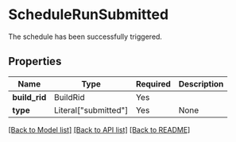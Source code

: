 # ScheduleRunSubmitted

The schedule has been successfully triggered.

## Properties
| Name | Type | Required | Description |
| ------------ | ------------- | ------------- | ------------- |
**build_rid** | BuildRid | Yes |  |
**type** | Literal["submitted"] | Yes | None |


[[Back to Model list]](../../../../README.md#models-v2-link) [[Back to API list]](../../../../README.md#apis-v2-link) [[Back to README]](../../../../README.md)
